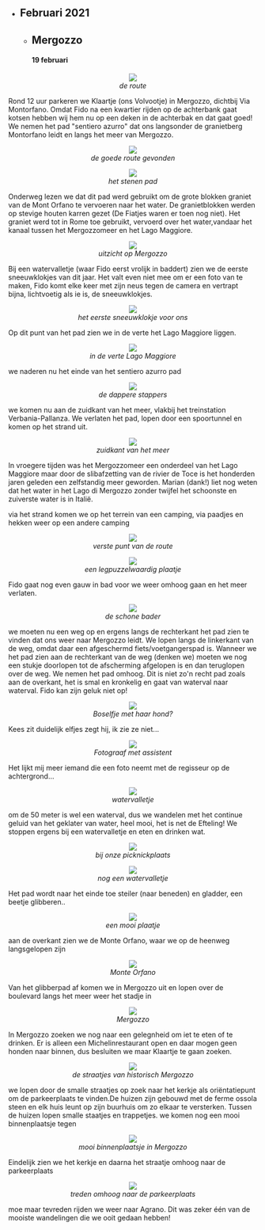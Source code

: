 * ## Februari 2021
  * ## Mergozzo
    #### 19 februari
    
<p align="center"><img id="fotobreed" src="Wandelingen/foto1.jpg" /><br>
<em> de route </em></p> 

Rond 12 uur parkeren we Klaartje (ons Volvootje) in Mergozzo, dichtbij Via Montorfano. Omdat Fido na een kwartier rijden op de achterbank gaat kotsen hebben wij hem nu op een deken in de achterbak en dat gaat goed!
We nemen het pad "sentiero azurro" dat ons langsonder de granietberg Montorfano leidt en langs het meer van Mergozzo.

<p align="center"><img id="fotohoog" src="Wandelingen/foto2.jpg" /><br>
<em> de goede route gevonden </em></p>
<p align="center"><img id="fotobreed" src="Wandelingen/foto3.jpg" /><br>
<em> het stenen pad </em></p>


Onderweg lezen we dat dit pad werd gebruikt om de grote blokken graniet van de Mont Orfano te vervoeren naar het water. 
De granietblokken werden op stevige houten karren gezet (De Fiatjes waren er toen nog niet). 
Het graniet werd tot in Rome toe gebruikt, vervoerd over het water,vandaar het kanaal tussen het Mergozzomeer en het Lago Maggiore. 

<p align="center"><img id="fotobreed" src="Wandelingen/foto4.jpg" /><br>
<em> uitzicht op Mergozzo </em></p>
Bij een watervalletje  (waar Fido eerst vrolijk in baddert) zien we de eerste sneeuwklokjes van dit jaar. Het valt even niet mee om er een foto
van te maken, Fido komt elke keer met zijn neus tegen de camera en vertrapt bijna, lichtvoetig als ie is, de sneeuwklokjes.
<p align="center"><img id="fotobreed" src="Wandelingen/foto5.jpg" /><br>
<em> het eerste sneeuwklokje voor ons </em></p>
Op dit punt van het pad zien we in de verte het Lago Maggiore liggen. 
<p align="center"><img id="fotobreed" src="Wandelingen/foto6.jpg" /><br>
<em> in de verte Lago Maggiore </em></p>
we naderen nu het einde van het sentiero azurro pad
<p align="center"><img id="fotohoog" src="Wandelingen/foto7.jpg" /><br>
<em> de dappere stappers </em></p>
we komen nu aan de zuidkant van het meer, vlakbij het treinstation Verbania-Pallanza. 
We verlaten het pad, lopen door een spoortunnel en komen op het strand uit. 
<p align="center"><img id="fotohoog" src="Wandelingen/foto8.jpg" /><br>
 <em> zuidkant van het meer </em></p>
In vroegere tijden was het Mergozzomeer een onderdeel van het Lago Maggiore maar door de slibafzetting van de rivier de Toce is het honderden jaren geleden een zelfstandig meer geworden. Marian (dank!) liet nog weten dat het water in het Lago di Mergozzo zonder twijfel het schoonste en zuiverste water is in Italië. 

via het strand komen we op het terrein van een camping, via paadjes en hekken weer op een andere camping
<p align="center"><img id="fotobreed" src="Wandelingen/foto9.jpg" /><br>
<em> verste punt van de route </em></p>
<p align="center"><img id="fotobreed" src="Wandelingen/foto11.jpg" /><br>
<em> een legpuzzelwaardig plaatje </em></p>
Fido gaat nog even gauw in bad voor we weer omhoog gaan en het meer verlaten.
<p align="center"><img id="fotohoog" src="Wandelingen/foto10.jpg" /><br>
<em> de schone bader </em></p>
we moeten nu een weg op en ergens langs de rechterkant het pad zien te vinden dat ons weer naar Mergozzo leidt. 
 We lopen langs de linkerkant van de weg, omdat daar een afgeschermd fiets/voetgangerspad is. Wanneer we het pad zien aan de rechterkant van de weg (denken we) moeten we nog een stukje doorlopen tot de afscherming afgelopen is en dan teruglopen over de weg. We nemen het pad omhoog. Dit is niet zo'n recht pad zoals aan de overkant, het is smal en kronkelig en gaat van waterval naar waterval. Fido kan zijn geluk niet op!
<p align="center"><img id="fotohoog" src="Wandelingen/foto12.jpg" /><br>
<em> Boselfje met haar hond? </em></p>
Kees zit duidelijk elfjes zegt hij, ik zie ze niet...
<p align="center"><img id="fotohoog" src="Wandelingen/foto13.jpg" /><br>
<em> Fotograaf met assistent </em></p>
Het lijkt mij meer iemand die een foto neemt met de regisseur op de achtergrond...
<p align="center"><img id="fotohoog" src="Wandelingen/foto14.jpg" /><br>
<em> watervalletje </em></p>
om de 50 meter is wel een waterval, dus we wandelen met het continue geluid van het geklater van water, heel mooi, het is net de Efteling!
We stoppen ergens bij een watervalletje en eten en drinken wat.
<p align="center"><img id="fotobreed" src="Wandelingen/foto15.jpg" /><br>
<em> bij onze picknickplaats </em></p>
<p align="center"><img id="fotohoog" src="Wandelingen/foto16.jpg" /><br>
<em> nog een watervalletje </em></p>
Het pad wordt naar het einde toe steiler (naar beneden) en gladder, een beetje glibberen..
<p align="center"><img id="fotobreed" src="Wandelingen/foto17.jpg" /><br>
<em> een mooi plaatje </em></p>
aan de overkant zien we de Monte Orfano, waar we op de heenweg langsgelopen zijn
<p align="center"><img id="fotobreed" src="Wandelingen/foto18.jpg" /><br>
<em> Monte Orfano </em></p>
Van het glibberpad af komen we in Mergozzo uit en lopen over de boulevard langs het meer weer het stadje in
<p align="center"><img id="fotobreed" src="Wandelingen/foto19.jpg" /><br>
<em> Mergozzo </em></p>
In Mergozzo zoeken we nog naar een gelegnheid om iet te eten of te drinken. Er is alleen een Michelinrestaurant open en daar mogen geen honden naar binnen, dus besluiten we maar Klaartje te gaan zoeken. 
<p align="center"><img id="fotohoog" src="Wandelingen/foto20.jpg" /><br>
<em> de straatjes van historisch Mergozzo </em></p>
we lopen door de smalle straatjes op zoek naar het kerkje als oriëntatiepunt om de parkeerplaats te vinden.De huizen zijn gebouwd met de ferme ossola steen en elk huis leunt op zijn buurhuis om zo elkaar te versterken. Tussen de huizen lopen smalle staatjes en trappetjes.
we komen nog een mooi binnenplaatsje tegen
<p align="center"><img id="fotohoog" src="Wandelingen/foto21.jpg" /><br>
<em> mooi binnenplaatsje in Mergozzo </em></p>
Eindelijk zien we het kerkje en daarna het straatje omhoog naar de parkeerplaats
<p align="center"><img id="fotohoog" src="Wandelingen/foto22.jpg" /><br>
<em> treden omhoog naar de parkeerplaats </em></p>
moe maar tevreden rijden we weer naar Agrano. Dit was zeker één van de mooiste wandelingen die we ooit gedaan hebben!
